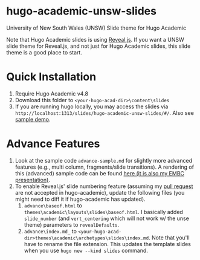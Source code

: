 # hugo-academic-unsw-slides
University of New South Wales (UNSW) Slide theme for Hugo Academic

Note that Hugo Academic slides is using [Reveal.js](https://revealjs.com/). 
If you want a UNSW slide theme for Reveal.js, and not just for Hugo Academic slides, this slide theme is a good place to start.

# Quick Installation
1. Require Hugo Academic v4.8
1. Download this folder to `<your-hugo-acad-dir>\content\slides`
1. If you are running hugo locally, you may access the slides via `http://localhost:1313/slides/hugo-academic-unsw-slides/#/`. Also see [sample demo](https://www.lukesy.net/slides/hugo-academic-unsw-slides).

# Advance Features
1. Look at the sample code `advance-sample.md` for slightly more advanced features (e.g., multi column, fragments/slide transitions). A rendering of this (advanced) sample code can be found [here (it is also my EMBC presentation)](https://www.lukesy.net/slides/embc2020-ckfdist/#/).
1. To enable Reveal.js' slide numbering feature (assuming my [pull request](https://github.com/gcushen/hugo-academic/pull/1744) are not accepted in hugo-academic), update the following files (you might need to diff it if hugo-academic has updated).
   1. `advance\baseof.html` to `themes\academic\layouts\slides\baseof.html`. I basically added `slide_number` (and `vert_centering` which will not work w/ the unse theme) parameters to `revealDefaults`. 
   1. `advance\index.md_` to `<your-hugo-acad-dir>themes\academic\archetypes\slides\index.md`. Note that you'll have to rename the file extension. This updates the template slides when you use `hugo new --kind slides` command.
